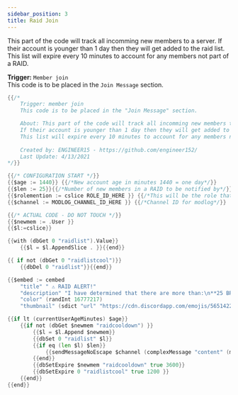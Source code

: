 ```yaml
---
sidebar_position: 3
title: Raid Join
---
```

This part of the code will track all incomming new members to a server. If their account is younger than 1 day then they will get added to the raid list. This list will expire every 10 minutes to account for any members not part of a RAID.

**Trigger:** `Member join`  
This code is to be placed in the `Join Message` section.


```go
{{/*
	Trigger: member join
	This code is to be placed in the "Join Message" section.

	About: This part of the code will track all incomming new members to a server. 
    If their account is younger than 1 day then they will get added to the raid list. 
    This list will expire every 10 minutes to account for any members not part of a RAID.
	
	Created by: ENGINEER15 - https://github.com/engineer152/
	Last Update: 4/13/2021
*/}}

{{/* CONFIGURATION START */}}
{{$age := 1440}} {{/*New account age in minutes 1440 = one day*/}}
{{$len := 25}}{{/*Number of new members in a RAID to be notified by*/}}
{{$rolemention := cslice ROLE_ID_HERE }} {{/*This will be the role that gets pinged. MAKE SURE YOU CHANGE ROLE_ID_HERE WITH YOUR ROLE ID!*/}}
{{$channel := MODLOG_CHANNEL_ID_HERE }} {{/*Channel ID for modlog*/}}

{{/* ACTUAL CODE - DO NOT TOUCH */}}
{{$newmem := .User }}
{{$l:=cslice}}

{{with (dbGet 0 "raidlist").Value}}
    {{$l = $l.AppendSlice . }}{{end}}

{{ if not (dbGet 0 "raidlistcool")}}
    {{dbDel 0 "raidlist"}}{{end}}

{{$embed := cembed 
    "title" " ⚠ RAID ALERT!" 
    "description" "I have determined that there are more than:\n**25 BRAND NEW ACCOUNTS**\nthat just joined the server!\n\n__Options:__\n1. `-raid kick` - Kicks all raid members.\n2. `-raid ban` - Bans all raid members.\n3. `-raid clear` - Clear Raid List"
    "color" (randInt 16777217)
    "thumbnail" (sdict "url" "https://cdn.discordapp.com/emojis/565142262401728512.png" )}}

{{if lt (currentUserAgeMinutes) $age}}
	{{if not (dbGet $newmem "raidcooldown") }}
        {{$l = $l.Append $newmem}}
        {{dbSet 0 "raidlist" $l}}
        {{if eq (len $l) $len}}
            {{sendMessageNoEscape $channel (complexMessage "content" (mentionRoleID $rolemention) "embed" $embed) }}
        {{end}}
        {{dbSetExpire $newmem "raidcooldown" true 3600}}
        {{dbSetExpire 0 "raidlistcool" true 1200 }}
    {{end}}
{{end}}
```